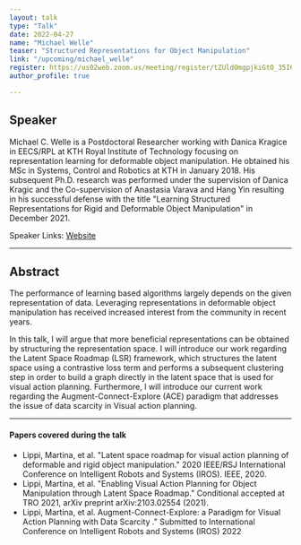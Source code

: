 ```yaml
---
layout: talk
type: "Talk"
date: 2022-04-27
name: "Michael Welle"
teaser: "Structured Representations for Object Manipulation"
link: "/upcoming/michael_welle"
register: https://us02web.zoom.us/meeting/register/tZUldOmgpjkiGtO_35I62x1ph8YNxYfIvoN_
author_profile: true

---
```


## Speaker
Michael C. Welle is a Postdoctoral Researcher working with Danica Kragice in EECS/RPL at  KTH Royal Institute of Technology focusing on representation learning for deformable object manipulation.
He obtained his MSc in  Systems, Control and Robotics at KTH in January 2018. His subsequent Ph.D. research was performed under the supervision of Danica Kragic and the Co-supervision of Anastasia Varava and Hang Yin resulting in his successful defense with the title "Learning Structured Representations for Rigid and Deformable Object Manipulation" in December 2021.

Speaker Links: [Website](https://people.kth.se/~mwelle/)

---

## Abstract
The performance of learning based algorithms largely depends on the given representation of data. 
Leveraging representations in deformable object manipulation has received increased interest from the community in recent years.

In this talk, I will argue that more beneficial representations can be obtained by structuring the representation space. I will introduce our work regarding the Latent Space Roadmap (LSR) framework, which structures the latent space using a contrastive loss term and performs a subsequent clustering step in order to build a graph directly in the latent space that is used for visual action planning. Furthermore, I will introduce our current work regarding the Augment-Connect-Explore (ACE) paradigm that addresses the issue of data scarcity in Visual action planning.

---

#### Papers covered during the talk
* Lippi, Martina, et al. "Latent space roadmap for visual action planning of deformable and rigid object manipulation." 2020 IEEE/RSJ International Conference on Intelligent Robots and Systems (IROS). IEEE, 2020.
* Lippi, Martina, et al. "Enabling Visual Action Planning for Object Manipulation through Latent Space Roadmap." Conditional accepted at TRO 2021, arXiv preprint arXiv:2103.02554 (2021).
* Lippi, Martina, et al. Augment-Connect-Explore: a Paradigm for  Visual Action Planning with Data Scarcity ." Submitted to International Conference on Intelligent Robots and Systems (IROS) 2022
